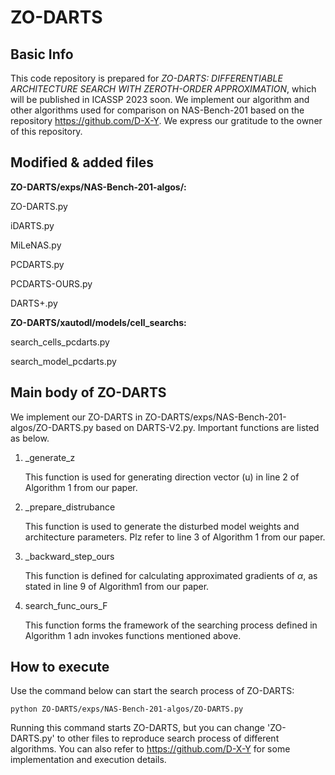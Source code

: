 #  ZO-DARTS

## Basic Info

This code repository is prepared for *ZO-DARTS: DIFFERENTIABLE ARCHITECTURE SEARCH WITH ZEROTH-ORDER APPROXIMATION*, which will be published in ICASSP 2023 soon. We implement our algorithm and other algorithms used for comparison on NAS-Bench-201 based on the repository https://github.com/D-X-Y. We express our gratitude to the owner of this repository.

## Modified & added files

**ZO-DARTS/exps/NAS-Bench-201-algos/:**

ZO-DARTS.py

iDARTS.py

MiLeNAS.py

PCDARTS.py

PCDARTS-OURS.py

DARTS+.py

**ZO-DARTS/xautodl/models/cell_searchs:**

search_cells_pcdarts.py

search_model_pcdarts.py

## Main body of ZO-DARTS

We implement our ZO-DARTS in ZO-DARTS/exps/NAS-Bench-201-algos/ZO-DARTS.py based on DARTS-V2.py. Important functions are listed as below.

1. _generate_z

   This function is used for generating direction vector (u) in line 2 of Algorithm 1 from our paper.

2. _prepare_distrubance

   This function is used to generate the disturbed model weights and architecture parameters. Plz refer to line 3 of Algorithm 1 from our paper.

3. _backward_step_ours

   This function is defined for calculating approximated gradients of $\alpha$, as stated in line 9 of Algorithm1 from our paper.

4. search_func_ours_F

   This function forms the framework of the searching process defined in Algorithm 1 adn invokes functions mentioned above.

## How to execute

Use the command below can start the search process of ZO-DARTS:

```
python ZO-DARTS/exps/NAS-Bench-201-algos/ZO-DARTS.py
```

Running this command starts ZO-DARTS, but you can change 'ZO-DARTS.py' to other files to reproduce search process of different algorithms. You can also refer to https://github.com/D-X-Y for some implementation and execution details.
